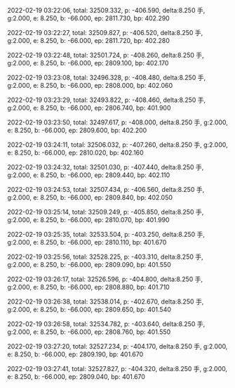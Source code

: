2022-02-19 03:22:06, total: 32509.332, p: -406.590, delta:8.250 手, g:2.000, e: 8.250, b: -66.000, ep: 2811.730, bp: 402.290

2022-02-19 03:22:27, total: 32509.827, p: -406.520, delta:8.250 手, g:2.000, e: 8.250, b: -66.000, ep: 2811.720, bp: 402.280

2022-02-19 03:22:48, total: 32501.724, p: -408.260, delta:8.250 手, g:2.000, e: 8.250, b: -66.000, ep: 2809.100, bp: 402.170

2022-02-19 03:23:08, total: 32496.328, p: -408.480, delta:8.250 手, g:2.000, e: 8.250, b: -66.000, ep: 2808.000, bp: 402.060

2022-02-19 03:23:29, total: 32493.822, p: -408.460, delta:8.250 手, g:2.000, e: 8.250, b: -66.000, ep: 2806.740, bp: 401.900

2022-02-19 03:23:50, total: 32497.617, p: -408.000, delta:8.250 手, g:2.000, e: 8.250, b: -66.000, ep: 2809.600, bp: 402.200

2022-02-19 03:24:11, total: 32506.032, p: -407.260, delta:8.250 手, g:2.000, e: 8.250, b: -66.000, ep: 2810.020, bp: 402.160

2022-02-19 03:24:32, total: 32501.030, p: -407.440, delta:8.250 手, g:2.000, e: 8.250, b: -66.000, ep: 2809.440, bp: 402.110

2022-02-19 03:24:53, total: 32507.434, p: -406.560, delta:8.250 手, g:2.000, e: 8.250, b: -66.000, ep: 2809.840, bp: 402.050

2022-02-19 03:25:14, total: 32509.249, p: -405.850, delta:8.250 手, g:2.000, e: 8.250, b: -66.000, ep: 2810.070, bp: 401.990

2022-02-19 03:25:35, total: 32533.504, p: -403.250, delta:8.250 手, g:2.000, e: 8.250, b: -66.000, ep: 2810.110, bp: 401.670

2022-02-19 03:25:56, total: 32528.225, p: -403.310, delta:8.250 手, g:2.000, e: 8.250, b: -66.000, ep: 2809.090, bp: 401.550

2022-02-19 03:26:17, total: 32526.596, p: -404.800, delta:8.250 手, g:2.000, e: 8.250, b: -66.000, ep: 2808.880, bp: 401.710

2022-02-19 03:26:38, total: 32538.014, p: -402.670, delta:8.250 手, g:2.000, e: 8.250, b: -66.000, ep: 2809.650, bp: 401.540

2022-02-19 03:26:58, total: 32534.782, p: -403.640, delta:8.250 手, g:2.000, e: 8.250, b: -66.000, ep: 2808.760, bp: 401.550

2022-02-19 03:27:20, total: 32527.234, p: -404.170, delta:8.250 手, g:2.000, e: 8.250, b: -66.000, ep: 2809.190, bp: 401.670

2022-02-19 03:27:41, total: 32527.827, p: -404.320, delta:8.250 手, g:2.000, e: 8.250, b: -66.000, ep: 2809.040, bp: 401.670